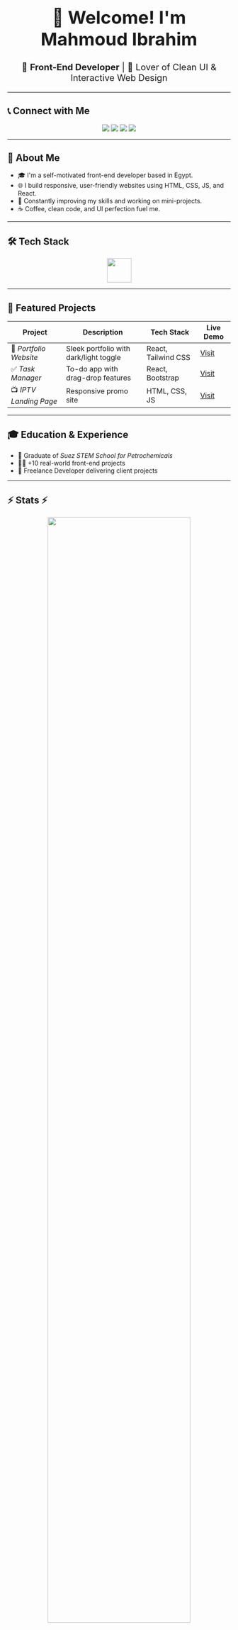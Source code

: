 <h1 align="center" style="font-size: 40px">👋 Welcome! I'm Mahmoud Ibrahim</h1>
<p align="center" style="font-size: 20px">
  🚀 <strong>Front-End Developer</strong> | 🎨 Lover of Clean UI & Interactive Web Design
</p>

---

## 📞 Connect with Me

<p align="center">
  <a href="mailto:Mahmoudibrahim9075@gmail.com"><img src="https://img.shields.io/badge/Gmail-D14836?style=for-the-badge&logo=gmail&logoColor=white" /></a>
  <a href="https://www.linkedin.com/in/mahmoud-ibrahim-2076a836b"><img src="https://img.shields.io/badge/LinkedIn-Mahmoud%20Ibrahim-blue?style=for-the-badge&logo=linkedin&logoColor=white" /></a>
  <a href="https://wa.me/201122749075?text=Hi%20Mahmoud%2C%20I%20saw%20your%20GitHub%20profile!"><img src="https://img.shields.io/badge/WhatsApp-Chat%20with%20me-25D366?style=for-the-badge&logo=whatsapp&logoColor=white" /></a>
  <a href="https://github.com/Mahmoud9075"><img src="https://img.shields.io/badge/GitHub-Mahmoud9075-black?style=for-the-badge&logo=github" /></a>
</p>

---

## 📌 About Me

- 🎓 I'm a self-motivated front-end developer based in Egypt.
- 🌐 I build responsive, user-friendly websites using HTML, CSS, JS, and React.
- 🚀 Constantly improving my skills and working on mini-projects.
- ☕ Coffee, clean code, and UI perfection fuel me.

---

## 🛠 Tech Stack

<p align="center">
  <img src="https://skillicons.dev/icons?i=html,css,js,react,tailwind,bootstrap,git,github,vscode" height="55" />
</p>

---

## 🚀 Featured Projects

| Project | Description | Tech Stack | Live Demo |
| ------- | ----------- | ---------- | --------- |
| 🎨 *Portfolio Website*    | Sleek portfolio with dark/light toggle | React, Tailwind CSS | [Visit](#) |
| ✅ *Task Manager*         | To-do app with drag-drop features      | React, Bootstrap    | [Visit](#) |
| 📺 *IPTV Landing Page*   | Responsive promo site                  | HTML, CSS, JS       | [Visit](#) |

---

## 🎓 Education & Experience

- 🏫 Graduate of *Suez STEM School for Petrochemicals*
- 👨‍💻 +10 real-world front-end projects
- 💼 Freelance Developer delivering client projects

---

## ⚡ Stats ⚡

<p align="center">
  <img src="https://github-readme-streak-stats.herokuapp.com/?user=Mahmoud9075&theme=tokyonight&border_radius=12" width="80%" />
</p>

<p align="center">
  <img src="https://github-readme-stats.vercel.app/api?username=Mahmoud9075&show_icons=true&theme=tokyonight&border_radius=12&hide_rank=true" width="47%" />
  <img src="https://github-readme-stats.vercel.app/api/top-langs/?username=Mahmoud9075&layout=compact&theme=tokyonight&border_radius=12" width="47%" />
</p>

---

## 💡 GitHub Breakdown

| 📊 Stat                       | 🔢 Value |
| ----------------------------- | -------- |
| ⭐ Total Stars Earned          | 542      |
| 🔁 Total Commits (2025)       | 16       |
| 🔧 Total PRs                  | 19       |
| ❗ Total Issues                | 3        |
| 🔄 Contributed to (last year) | 2        |
| 🏅 Grade                      | **B**    |

---

## 🧠 Most Used Languages

<div align="center" style="background-color:#1e1e2f;padding:20px;border-radius:12px;width:fit-content;margin:auto">
  <h3>Most Used Languages</h3>
  <div style="display:flex;align-items:center;justify-content:center;margin-bottom:10px">
    <div style="background:#e34c26;height:8px;width:31.84%;margin-right:2px"></div>
    <div style="background:#f1e05a;height:8px;width:17.23%;margin-right:2px"></div>
    <div style="background:#563d7c;height:8px;width:13.46%;margin-right:2px"></div>
    <div style="background:#DA5B0B;height:8px;width:11.17%;margin-right:2px"></div>
    <div style="background:#3572A5;height:8px;width:8.57%;margin-right:2px"></div>
    <div style="background:#cd6799;height:8px;width:7.02%;margin-right:2px"></div>
    <div style="background:#b07219;height:8px;width:5.72%;margin-right:2px"></div>
    <div style="background:#f34b7d;height:8px;width:5.00%"></div>
  </div>
  <ul style="list-style:none;text-align:left;color:#fff;padding:0;font-size:14px">
    <li><span style="color:#e34c26">⬤</span> HTML 31.84%</li>
    <li><span style="color:#f1e05a">⬤</span> JavaScript 17.23%</li>
    <li><span style="color:#563d7c">⬤</span> CSS 13.46%</li>
    <li><span style="color:#DA5B0B">⬤</span> Jupyter Notebook 11.17%</li>
    <li><span style="color:#3572A5">⬤</span> Python 8.57%</li>
    <li><span style="color:#cd6799">⬤</span> SCSS 7.02%</li>
    <li><span style="color:#b07219">⬤</span> Java 5.72%</li>
    <li><span style="color:#f34b7d">⬤</span> C++ 5.00%</li>
  </ul>
</div>

---

## 📈 Contribution Activity

<p align="center">
  <img src="https://github-readme-activity-graph.cyclic.app/graph?username=Mahmoud9075&theme=react-dark&custom_title=Mahmoud%27s%20Contribution%20Graph" width="100%" />
</p>

---

<p align="center">
  <em>“Strive for clean code and meaningful design.”</em><br/>
  <strong>© Mahmoud Ibrahim • Updated: 2025</strong>
</p>
